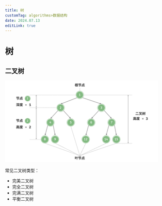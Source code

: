 ```yaml
---
title: 树
customTag: algorithms>数据结构
date: 2024.07.13
editLink: true
---
```


# 树



## 二叉树

![](https://raw.githubusercontent.com/dennis-wjz/pic-go-assert-store/master/image/20240716120614.png)



常见二叉树类型：

- 完美二叉树
- 完全二叉树
- 完满二叉树
- 平衡二叉树
